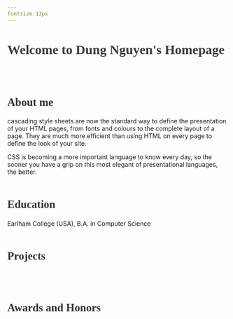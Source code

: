 ```yaml
---
fontsize:13px
---
```


<h1 style="color:rgb(60,60,60); font-family:Didot; font-size:30px">Welcome to Dung Nguyen's Homepage</h1>
<br/>
<br/>
<h2 style="color:rgb(50,50,50); font-family:Georgia; font-size:25px">About me</h2>
cascading style sheets are now the standard way to define the presentation of your HTML pages, from fonts and colours to the complete layout of a page. They are much more efficient than using HTML on every page to define the look of your site.

CSS is becoming a more important language to know every day, so the sooner you have a grip on this most elegant of presentational languages, the better.
<br/>
<br/>

<h2 style="color:rgb(50,50,50); font-family:Georgia; font-size:25px">Education</h2>
<i class="fas fa-graduation-cap fa-lg" style="color: rgb(70,70,70)"></i> Earlham College (USA), B.A. in Computer Science
<br/>
<br/>

<h2 style="color:rgb(50,50,50); font-family:Georgia; font-size:25px">Projects</h2>

<br/>
<br/>

<h2 style="color:rgb(50,50,50); font-family:Georgia; font-size:25px">Awards and Honors</h2>

<br/>
<br/>
